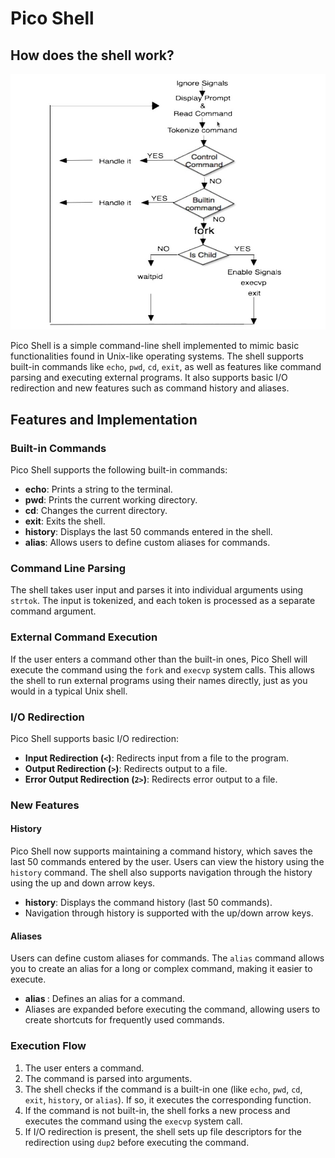 # Pico Shell

## How does the shell work?

![Pico Shell](image-1.png)

Pico Shell is a simple command-line shell implemented to mimic basic functionalities found in Unix-like operating systems. The shell supports built-in commands like `echo`, `pwd`, `cd`, `exit`, as well as features like command parsing and executing external programs. It also supports basic I/O redirection and new features such as command history and aliases.

## Features and Implementation

### Built-in Commands
Pico Shell supports the following built-in commands:
- **echo**: Prints a string to the terminal.
- **pwd**: Prints the current working directory.
- **cd**: Changes the current directory.
- **exit**: Exits the shell.
- **history**: Displays the last 50 commands entered in the shell.
- **alias**: Allows users to define custom aliases for commands.

### Command Line Parsing
The shell takes user input and parses it into individual arguments using `strtok`. The input is tokenized, and each token is processed as a separate command argument.

### External Command Execution
If the user enters a command other than the built-in ones, Pico Shell will execute the command using the `fork` and `execvp` system calls. This allows the shell to run external programs using their names directly, just as you would in a typical Unix shell.

### I/O Redirection
Pico Shell supports basic I/O redirection:
- **Input Redirection (`<`)**: Redirects input from a file to the program.
- **Output Redirection (`>`)**: Redirects output to a file.
- **Error Output Redirection (`2>`)**: Redirects error output to a file.

### New Features

#### History
Pico Shell now supports maintaining a command history, which saves the last 50 commands entered by the user. Users can view the history using the `history` command. The shell also supports navigation through the history using the up and down arrow keys.

- **history**: Displays the command history (last 50 commands).
- Navigation through history is supported with the up/down arrow keys.

#### Aliases
Users can define custom aliases for commands. The `alias` command allows you to create an alias for a long or complex command, making it easier to execute.

- **alias <name> <command>**: Defines an alias for a command.
- Aliases are expanded before executing the command, allowing users to create shortcuts for frequently used commands.

### Execution Flow
1. The user enters a command.
2. The command is parsed into arguments.
3. The shell checks if the command is a built-in one (like `echo`, `pwd`, `cd`, `exit`, `history`, or `alias`). If so, it executes the corresponding function.
4. If the command is not built-in, the shell forks a new process and executes the command using the `execvp` system call.
5. If I/O redirection is present, the shell sets up file descriptors for the redirection using `dup2` before executing the command.

